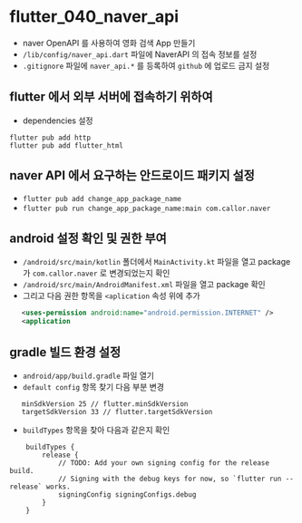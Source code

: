 # flutter_040_naver_api

- naver OpenAPI 를 사용하여 영화 검색 App 만들기
- `/lib/config/naver_api.dart` 파일에 NaverAPI 의 접속 정보를 설정
- `.gitignore` 파일에 `naver_api.*` 를 등록하여 `github` 에 업로드 금지 설정

## flutter 에서 외부 서버에 접속하기 위하여

- dependencies 설정

```
flutter pub add http
flutter pub add flutter_html
```

## naver API 에서 요구하는 안드로이드 패키지 설정

- `flutter pub add change_app_package_name`
- `flutter pub run change_app_package_name:main com.callor.naver`

## android 설정 확인 및 권한 부여

- `/android/src/main/kotlin` 폴더에서 `MainActivity.kt` 파일을 열고 package 가 `com.callor.naver` 로 변경되었는지 확인
- `/android/src/main/AndroidManifest.xml` 파일을 열고 package 확인
- 그리고 다음 권한 항목을 `<aplication` 속성 위에 추가

```xml
   <uses-permission android:name="android.permission.INTERNET" />
   <application
```

## gradle 빌드 환경 설정

- `android/app/build.gradle` 파일 열기
- `default config` 항목 찾기 다음 부분 변경

```
   minSdkVersion 25 // flutter.minSdkVersion
   targetSdkVersion 33 // flutter.targetSdkVersion
```

- `buildTypes` 항목을 찾아 다음과 같은지 확인

```
    buildTypes {
        release {
            // TODO: Add your own signing config for the release build.
            // Signing with the debug keys for now, so `flutter run --release` works.
            signingConfig signingConfigs.debug
        }
    }
```

